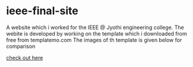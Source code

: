 # ieee-final-site
A website which i worked for the IEEE @ Jyothi engineering college. The webite is developed by working on the template which i downloaded from free from templatemo.com
The images of th template is given below for comparison


<a href="https://noelmaby.github.io/ieee-final-site/" >check out here</a>
